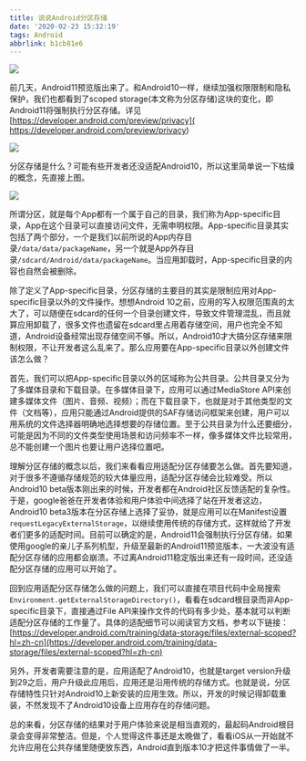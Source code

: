 ```yaml
---
title: 说说Android分区存储
date: '2020-02-23 15:32:19'
tags: Android
abbrlink: b1cb81e6
---
```


![](https://cdn.jsdelivr.net/gh/devnan/pic/blog/20200223155102.jpg)
<!-- more -->

前几天，Android11预览版出来了。和Android10一样，继续加强权限限制和隐私保护，我们也都看到了scoped storage(本文称为分区存储)这块的变化，即Android11将强制执行分区存储。详见[https://developer.android.com/preview/privacy]( https://developer.android.com/preview/privacy)

![](https://cdn.jsdelivr.net/gh/devnan/pic/blog/20200222213902.png)

分区存储是什么？可能有些开发者还没适配Android10，所以这里简单说一下枯燥的概念，先直接上图。

![](https://cdn.jsdelivr.net/gh/devnan/pic/blog/20200223120131.png)

所谓分区，就是每个App都有一个属于自己的目录，我们称为App-specific目录，App在这个目录可以直接访问文件，无需申明权限。App-specific目录其实包括了两个部分，一个是我们以前所说的App内存目录`/data/data/packageName`，另一个就是App外存目录`/sdcard/Android/data/packageName`。当应用卸载时，App-specific目录的内容也自然会被删除。

除了定义了App-specific目录，分区存储的主要目的其实是限制应用对App-specific目录以外的文件操作。想想Android 10之前，应用的写入权限范围真的太大了，可以随便在sdcard的任何一个目录创建文件，导致文件管理混乱，而且就算应用卸载了，很多文件也遗留在sdcard里占用着存储空间，用户也完全不知道，Android设备经常出现存储空间不够。所以，Android10才大搞分区存储来限制权限，不让开发者这么乱来了。那么应用要在App-specific目录以外创建文件该怎么做？

首先，我们可以把App-specific目录以外的区域称为公共目录。公共目录又分为了多媒体目录和下载目录。在多媒体目录下，应用可以通过MediaStore API来创建多媒体文件（图片、音频、视频）；而在下载目录下，也就是对于其他类型的文件（文档等），应用只能通过Android提供的SAF存储访问框架来创建，用户可以用系统的文件选择器明确地选择想要的存储位置。至于公共目录为什么还要细分，可能是因为不同的文件类型使用场景和访问频率不一样，像多媒体文件比较常用，总不能创建一个图片也要让用户选择位置吧。

理解分区存储的概念以后，我们来看看应用适配分区存储要怎么做。首先要知道，对于很多不遵循存储规范的较大体量应用，适配分区存储会比较难受。所以Android10 beta版本刚出来的时候，开发者都在Android社区反馈适配的复杂性。于是，google爸爸在开发者体验和用户体验中间选择了站在开发者这边，Android10 beta3版本在分区存储上选择了妥协，就是应用可以在Manifest设置`requestLegacyExternalStorage`，以继续使用传统的存储方式，这样就给了开发者们更多的适配时间。目前可以确定的是，Android11会强制执行分区存储，如果使用google的亲儿子系列机型，升级至最新的Android11预览版本，一大波没有适配分区存储的应用都会崩溃。不过离Android11稳定版出来还有一段时间，还没适配分区存储的应用可以开始了。

回到应用适配分区存储怎么做的问题上，我们可以直接在项目代码中全局搜索`Environment.getExternalStorageDirectory()`，看看在sdcard根目录而非App-specific目录下，直接通过File API来操作文件的代码有多少处，基本就可以判断适配分区存储的工作量了。具体的适配细节可以阅读官方文档，参考以下链接：[https://developer.android.com/training/data-storage/files/external-scoped?hl=zh-cn](https://developer.android.com/training/data-storage/files/external-scoped?hl=zh-cn)

另外，开发者需要注意的是，应用适配了Android10，也就是target version升级到29之后，用户升级此应用后，应用还是沿用传统的存储方式。也就是说，分区存储特性只针对Android10上新安装的应用生效。所以，开发的时候记得卸载重装，不然发现不了Android10设备上应用存在的存储问题。

总的来看，分区存储的结果对于用户体验来说是相当直观的，最起码Android根目录会变得非常整洁。但是，个人觉得这件事还是太晚做了，看看iOS从一开始就不允许应用在公共存储里随便放东西，Android直到版本10才把这件事情做了一半。

